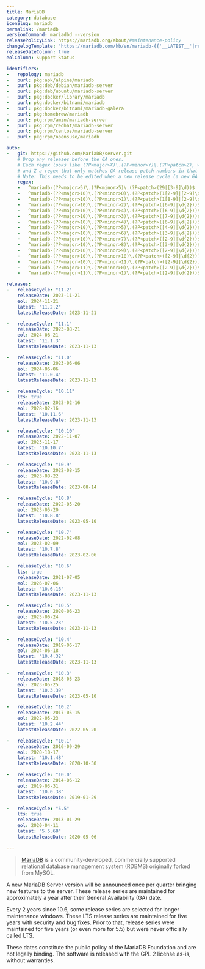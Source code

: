 ```yaml
---
title: MariaDB
category: database
iconSlug: mariadb
permalink: /mariadb
versionCommand: mariadbd --version
releasePolicyLink: https://mariadb.org/about/#maintenance-policy
changelogTemplate: "https://mariadb.com/kb/en/mariadb-{{'__LATEST__'|replace:'.','-'}}-changelog/"
releaseDateColumn: true
eolColumn: Support Status

identifiers:
-   repology: mariadb
-   purl: pkg:apk/alpine/mariadb
-   purl: pkg:deb/debian/mariadb-server
-   purl: pkg:deb/ubuntu/mariadb-server
-   purl: pkg:docker/library/mariadb
-   purl: pkg:docker/bitnami/mariadb
-   purl: pkg:docker/bitnami/mariadb-galera
-   purl: pkg:homebrew/mariadb
-   purl: pkg:rpm/amzn/mariadb-server
-   purl: pkg:rpm/redhat/mariadb-server
-   purl: pkg:rpm/centos/mariadb-server
-   purl: pkg:rpm/opensuse/mariadb

auto:
-   git: https://github.com/MariaDB/server.git
    # Drop any releases before the GA ones.
    # Each regex looks like (?P<major>X)\.(?P<minor>Y)\.(?P<patch>Z), where X is the major, Y the minor
    # and Z a regex that only matches GA release patch numbers in that cycle.
    # Note: This needs to be edited when a new release cycle (a new GA release) is added.
    regex:
    -   ^mariadb-(?P<major>5)\.(?P<minor>5)\.(?P<patch>(29|[3-9]\d))$
    -   ^mariadb-(?P<major>10)\.(?P<minor>0)\.(?P<patch>(1[2-9]|[2-9]\d))$
    -   ^mariadb-(?P<major>10)\.(?P<minor>1)\.(?P<patch>(1[8-9]|[2-9]\d))$
    -   ^mariadb-(?P<major>10)\.(?P<minor>2)\.(?P<patch>([6-9]|\d{2}))$
    -   ^mariadb-(?P<major>10)\.(?P<minor>4)\.(?P<patch>([6-9]|\d{2}))$
    -   ^mariadb-(?P<major>10)\.(?P<minor>3)\.(?P<patch>([7-9]|\d{2}))$
    -   ^mariadb-(?P<major>10)\.(?P<minor>4)\.(?P<patch>([6-9]|\d{2}))$
    -   ^mariadb-(?P<major>10)\.(?P<minor>5)\.(?P<patch>([4-9]|\d{2}))$
    -   ^mariadb-(?P<major>10)\.(?P<minor>6)\.(?P<patch>([3-9]|\d{2}))$
    -   ^mariadb-(?P<major>10)\.(?P<minor>7)\.(?P<patch>([2-9]|\d{2}))$
    -   ^mariadb-(?P<major>10)\.(?P<minor>8)\.(?P<patch>([3-9]|\d{2}))$
    -   ^mariadb-(?P<major>10)\.(?P<minor>9)\.(?P<patch>([2-9]|\d{2}))$
    -   ^mariadb-(?P<major>10)\.(?P<minor>10)\.(?P<patch>([2-9]|\d{2}))$
    -   ^mariadb-(?P<major>10)\.(?P<minor>11)\.(?P<patch>([2-9]|\d{2}))$
    -   ^mariadb-(?P<major>11)\.(?P<minor>0)\.(?P<patch>([2-9]|\d{2}))$
    -   ^mariadb-(?P<major>11)\.(?P<minor>1)\.(?P<patch>([2-9]|\d{2}))$

releases:
-   releaseCycle: "11.2"
    releaseDate: 2023-11-21
    eol: 2024-11-21
    latest: "11.2.2"
    latestReleaseDate: 2023-11-21

-   releaseCycle: "11.1"
    releaseDate: 2023-08-21
    eol: 2024-08-21
    latest: "11.1.3"
    latestReleaseDate: 2023-11-13

-   releaseCycle: "11.0"
    releaseDate: 2023-06-06
    eol: 2024-06-06
    latest: "11.0.4"
    latestReleaseDate: 2023-11-13

-   releaseCycle: "10.11"
    lts: true
    releaseDate: 2023-02-16
    eol: 2028-02-16
    latest: "10.11.6"
    latestReleaseDate: 2023-11-13

-   releaseCycle: "10.10"
    releaseDate: 2022-11-07
    eol: 2023-11-17
    latest: "10.10.7"
    latestReleaseDate: 2023-11-13

-   releaseCycle: "10.9"
    releaseDate: 2022-08-15
    eol: 2023-08-22
    latest: "10.9.8"
    latestReleaseDate: 2023-08-14

-   releaseCycle: "10.8"
    releaseDate: 2022-05-20
    eol: 2023-05-20
    latest: "10.8.8"
    latestReleaseDate: 2023-05-10

-   releaseCycle: "10.7"
    releaseDate: 2022-02-08
    eol: 2023-02-09
    latest: "10.7.8"
    latestReleaseDate: 2023-02-06

-   releaseCycle: "10.6"
    lts: true
    releaseDate: 2021-07-05
    eol: 2026-07-06
    latest: "10.6.16"
    latestReleaseDate: 2023-11-13

-   releaseCycle: "10.5"
    releaseDate: 2020-06-23
    eol: 2025-06-24
    latest: "10.5.23"
    latestReleaseDate: 2023-11-13

-   releaseCycle: "10.4"
    releaseDate: 2019-06-17
    eol: 2024-06-18
    latest: "10.4.32"
    latestReleaseDate: 2023-11-13

-   releaseCycle: "10.3"
    releaseDate: 2018-05-23
    eol: 2023-05-25
    latest: "10.3.39"
    latestReleaseDate: 2023-05-10

-   releaseCycle: "10.2"
    releaseDate: 2017-05-15
    eol: 2022-05-23
    latest: "10.2.44"
    latestReleaseDate: 2022-05-20

-   releaseCycle: "10.1"
    releaseDate: 2016-09-29
    eol: 2020-10-17
    latest: "10.1.48"
    latestReleaseDate: 2020-10-30

-   releaseCycle: "10.0"
    releaseDate: 2014-06-12
    eol: 2019-03-31
    latest: "10.0.38"
    latestReleaseDate: 2019-01-29

-   releaseCycle: "5.5"
    lts: true
    releaseDate: 2013-01-29
    eol: 2020-04-11
    latest: "5.5.68"
    latestReleaseDate: 2020-05-06

---
```


> [MariaDB](https://mariadb.org/about/) is a community-developed, commercially supported relational
> database management system (RDBMS) originally forked from MySQL.

A new MariaDB Server version will be announced once per quarter bringing new features to the
server. These release series are maintained for approximately a year after their General
Availability (GA) date.

Every 2 years since 10.6, some release series are selected for longer maintenance windows. These
LTS release series are maintained for five years with security and bug fixes. Prior to that,
release series were maintained for five years (or even more for 5.5) but were never officially
called LTS.

These dates constitute the public policy of the MariaDB Foundation and are not legally binding.
The software is released with the GPL 2 license as-is, without warranties.
